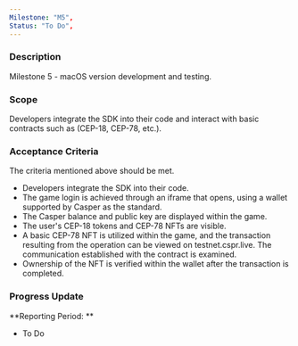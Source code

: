 ```yaml
---
Milestone: "M5",
Status: "To Do",
---
```

<!--lang:en--> 
### Description

Milestone 5 - macOS version development and testing.

### Scope
Developers integrate the SDK into their code and interact with basic contracts such as (CEP-18, CEP-78, etc.).

### Acceptance Criteria

The criteria mentioned above should be met. 
- Developers integrate the SDK into their code. 
- The game login is achieved through an iframe that opens, using a wallet supported by Casper as the standard. 
- The Casper balance and public key are displayed within the game. 
- The user's CEP-18 tokens and CEP-78 NFTs are visible. 
- A basic CEP-78 NFT is utilized within the game, and the transaction resulting from the 
operation can be viewed on testnet.cspr.live. The communication established with the contract is examined. 
- Ownership of the NFT is verified within the wallet after the transaction is completed. 

### Progress Update

**Reporting Period: **
- To Do
